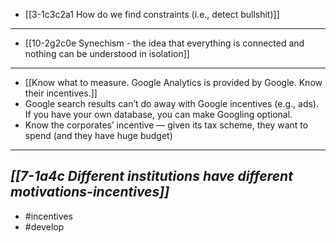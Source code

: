 - [[3-1c3c2a1 How do we find constraints (i.e., detect bullshit)]]
---
- [[10-2g2c0e Synechism - the idea that everything is connected and nothing can be understood in isolation]]
---
- [[Know what to measure. Google Analytics is provided by Google. Know their incentives.]]
- Google search results can’t do away with Google incentives (e.g., ads). If you have your own database, you can make Googling optional.
- Know the corporates’ incentive — given its tax scheme, they want to spend (and they have huge budget)
---
***[[7-1a4c Different institutions have different motivations-incentives]]***
---
- #incentives
- #develop
